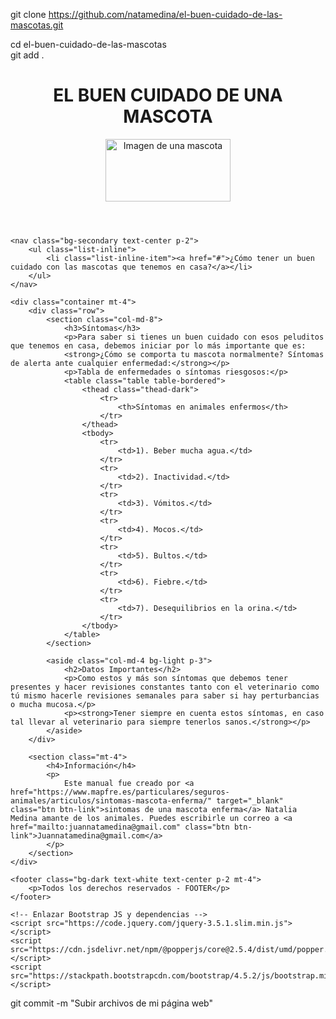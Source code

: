 git clone https://github.com/natamedina/el-buen-cuidado-de-las-mascotas.git

cd el-buen-cuidado-de-las-mascotas  	
	git add .<!DOCTYPE html>
<html lang="es">
<head>
    <meta charset="UTF-8">
    <meta name="viewport" content="width=device-width, initial-scale=1.0">
    <title>El buen cuidado de una mascota</title>
    <!-- Enlazar Bootstrap CSS -->
    <link href="https://stackpath.bootstrapcdn.com/bootstrap/4.5.2/css/bootstrap.min.css" rel="stylesheet">
    <style>
        img {
            width: 200px;
            height: 100px;
        }
        nav ul {
            list-style-type: none;
            margin: 0;
            padding: 0;
        }
        nav ul li {
            display: inline;
            margin-right: 20px;
        }
        nav ul li a {
            color: white;
            text-decoration: none;
        }
    </style>
</head>
<body>
    <header class="bg-dark text-white d-flex justify-content-between align-items-center p-3">
        <h1>EL BUEN CUIDADO DE UNA MASCOTA</h1>
        <img src="img1.jpg" alt="Imagen de una mascota">
    </header>

    <nav class="bg-secondary text-center p-2">
        <ul class="list-inline">
            <li class="list-inline-item"><a href="#">¿Cómo tener un buen cuidado con las mascotas que tenemos en casa?</a></li>
        </ul>
    </nav>

    <div class="container mt-4">
        <div class="row">
            <section class="col-md-8">
                <h3>Síntomas</h3>
                <p>Para saber si tienes un buen cuidado con esos peluditos que tenemos en casa, debemos iniciar por lo más importante que es:
                <strong>¿Cómo se comporta tu mascota normalmente? Síntomas de alerta ante cualquier enfermedad:</strong></p>
                <p>Tabla de enfermedades o síntomas riesgosos:</p>
                <table class="table table-bordered">
                    <thead class="thead-dark">
                        <tr>
                            <th>Síntomas en animales enfermos</th>
                        </tr>
                    </thead>
                    <tbody>
                        <tr>
                            <td>1). Beber mucha agua.</td>
                        </tr>
                        <tr>
                            <td>2). Inactividad.</td>
                        </tr>
                        <tr>
                            <td>3). Vómitos.</td>
                        </tr>
                        <tr>
                            <td>4). Mocos.</td>
                        </tr>
                        <tr>
                            <td>5). Bultos.</td>
                        </tr>
                        <tr>
                            <td>6). Fiebre.</td>
                        </tr>
                        <tr>
                            <td>7). Desequilibrios en la orina.</td>
                        </tr>
                    </tbody>
                </table>
            </section>

            <aside class="col-md-4 bg-light p-3">
                <h2>Datos Importantes</h2>
                <p>Como estos y más son síntomas que debemos tener presentes y hacer revisiones constantes tanto con el veterinario como tú mismo hacerle revisiones semanales para saber si hay perturbancias o mucha mucosa.</p>
                <p><strong>Tener siempre en cuenta estos síntomas, en caso tal llevar al veterinario para siempre tenerlos sanos.</strong></p>
            </aside>
        </div>

        <section class="mt-4">
            <h4>Información</h4>
            <p>
                Este manual fue creado por <a href="https://www.mapfre.es/particulares/seguros-animales/articulos/sintomas-mascota-enferma/" target="_blank" class="btn btn-link">sintomas de una mascota enferma</a> Natalia Medina amante de los animales. Puedes escribirle un correo a <a href="mailto:juannatamedina@gmail.com" class="btn btn-link">Juannatamedina@gmail.com</a>
            </p>
        </section>
    </div>

    <footer class="bg-dark text-white text-center p-2 mt-4">
        <p>Todos los derechos reservados - FOOTER</p>
    </footer>

    <!-- Enlazar Bootstrap JS y dependencias -->
    <script src="https://code.jquery.com/jquery-3.5.1.slim.min.js"></script>
    <script src="https://cdn.jsdelivr.net/npm/@popperjs/core@2.5.4/dist/umd/popper.min.js"></script>
    <script src="https://stackpath.bootstrapcdn.com/bootstrap/4.5.2/js/bootstrap.min.js"></script>
</body>
</html>

git commit -m "Subir archivos de mi página web"
